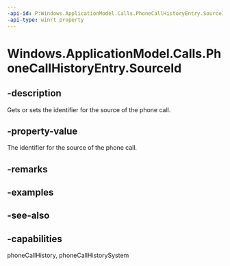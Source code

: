 ```yaml
---
-api-id: P:Windows.ApplicationModel.Calls.PhoneCallHistoryEntry.SourceId
-api-type: winrt property
---
```


<!-- Property syntax
public string SourceId { get;  set; }
-->

# Windows.ApplicationModel.Calls.PhoneCallHistoryEntry.SourceId

## -description
Gets or sets the identifier for the source of the phone call.

## -property-value
The identifier for the source of the phone call.

## -remarks

## -examples

## -see-also

## -capabilities
phoneCallHistory, phoneCallHistorySystem
